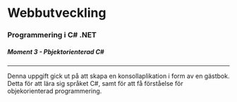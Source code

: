 # Webbutveckling
### Programmering i C# .NET
##### Moment 3 - Pbjektorienterad C#
----------

Denna uppgift gick ut på att skapa en konsollaplikation i form av en gästbok.
Detta för att lära sig språket C#, samt för att få förståelse för objekorienterad programmering.
